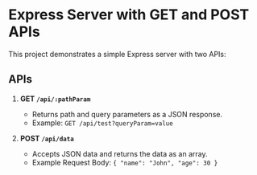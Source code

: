 # Express Server with GET and POST APIs

This project demonstrates a simple Express server with two APIs:

## APIs

1. **GET `/api/:pathParam`**  
   - Returns path and query parameters as a JSON response.
   - Example: `GET /api/test?queryParam=value`

2. **POST `/api/data`**  
   - Accepts JSON data and returns the data as an array.
   - Example Request Body: `{ "name": "John", "age": 30 }`
